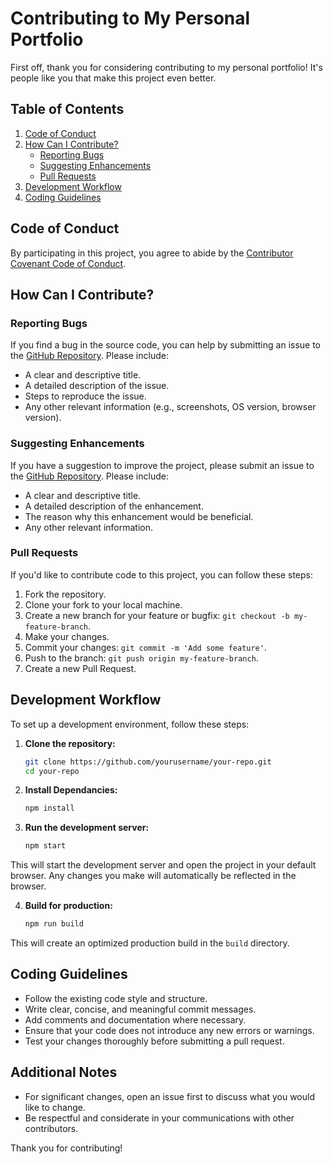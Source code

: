 # Contributing to My Personal Portfolio

First off, thank you for considering contributing to my personal portfolio! It's people like you that make this project even better.

## Table of Contents

1. [Code of Conduct](#code-of-conduct)
2. [How Can I Contribute?](#how-can-i-contribute)
   - [Reporting Bugs](#reporting-bugs)
   - [Suggesting Enhancements](#suggesting-enhancements)
   - [Pull Requests](#pull-requests)
3. [Development Workflow](#development-workflow)
4. [Coding Guidelines](#coding-guidelines)

## Code of Conduct

By participating in this project, you agree to abide by the [Contributor Covenant Code of Conduct](https://www.contributor-covenant.org/version/2/0/code_of_conduct.html).

## How Can I Contribute?

### Reporting Bugs

If you find a bug in the source code, you can help by submitting an issue to the [GitHub Repository](https://github.com/yourusername/your-repo). Please include:

- A clear and descriptive title.
- A detailed description of the issue.
- Steps to reproduce the issue.
- Any other relevant information (e.g., screenshots, OS version, browser version).

### Suggesting Enhancements

If you have a suggestion to improve the project, please submit an issue to the [GitHub Repository](https://github.com/yourusername/your-repo). Please include:

- A clear and descriptive title.
- A detailed description of the enhancement.
- The reason why this enhancement would be beneficial.
- Any other relevant information.

### Pull Requests

If you'd like to contribute code to this project, you can follow these steps:

1. Fork the repository.
2. Clone your fork to your local machine.
3. Create a new branch for your feature or bugfix: `git checkout -b my-feature-branch`.
4. Make your changes.
5. Commit your changes: `git commit -m 'Add some feature'`.
6. Push to the branch: `git push origin my-feature-branch`.
7. Create a new Pull Request.

## Development Workflow

To set up a development environment, follow these steps:

1. **Clone the repository:**
   ```sh
   git clone https://github.com/yourusername/your-repo.git
   cd your-repo
   ```
2. **Install Dependancies:**
   ```sh
   npm install
   ```

3. **Run the development server:**
   ```sh
   npm start
   ```

This will start the development server and open the project in your default browser. Any changes you make will automatically be reflected in the browser.

4. **Build for production:**
   
   ```sh
   npm run build
   ```

This will create an optimized production build in the `build` directory.

## Coding Guidelines

- Follow the existing code style and structure.
- Write clear, concise, and meaningful commit messages.
- Add comments and documentation where necessary.
- Ensure that your code does not introduce any new errors or warnings.
- Test your changes thoroughly before submitting a pull request.

## Additional Notes

- For significant changes, open an issue first to discuss what you would like to change.
- Be respectful and considerate in your communications with other contributors.

Thank you for contributing!
